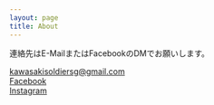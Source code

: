 ```yaml
---
layout: page
title: About
---
```


連絡先はE-MailまたはFacebookのDMでお願いします。

<div>
    <a href="mailto:kawasakisoldiersg@gmail.com">kawasakisoldiersg@gmail.com</a>
    <br>
    <a href="https://www.facebook.com/KawasakiSoldiersG/">Facebook</a>
    <br>
    <a href="https://www.instagram.com/kawasaki.soldiers.g/">Instagram</a>
</div>
